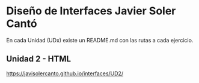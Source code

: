 # Diseño de Interfaces Javier Soler Cantó

En cada Unidad (UDx) existe un README.md con las rutas a cada ejercicio.

## Unidad 2 - HTML

https://javisolercanto.github.io/interfaces/UD2/
